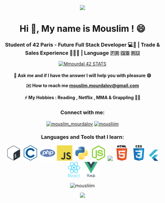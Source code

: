 <p align="center">
  <img width="600" src="https://i.ibb.co/8YyfQp5/t-l-chargement.png">
</p>

<h1 align="center">Hi 👋, My name is Mouslim ! 😄</h1>
<h3 align="center">Student of 42 Paris - Future Full Stack Developer 💻🚀 | Trade & Sales Experience 👨🏻‍💼 | Language 🇫🇷 🇬🇧 🇷🇺</h3>
<p align="center"> <a href="https://profile.intra.42.fr/users/mmourdal"><img src="https://badge42.vercel.app/api/v2/claeixas400540fmd89rtzoil/stats?cursusId=21&coalitionId=45" alt="Mmourdal 42 STATS" /></a></p>
<h4 align="center">
 💬 Ask me and if I have the answer I will help you with pleasure 😄

 ✉️ How to reach me **mouslim.mourdalov@gmail.com**

 ⚡ My Hobbies : **Reading , Netflix , MMA & Grappling 🥊🥋**
</h4>

<h3 align="center">Connect with me:</h3>
<p align="center">
<a href="https://www.linkedin.com/in/mouslim-mourdalov-95863320b/" target="blank"><img align="center" src="https://raw.githubusercontent.com/rahuldkjain/github-profile-readme-generator/master/src/images/icons/Social/linked-in-alt.svg" alt="mouslim_mourdalov" height="30" width="40" /></a>
<a href="https://instagram.com/mousliiim" target="blank"><img align="center" src="https://raw.githubusercontent.com/rahuldkjain/github-profile-readme-generator/master/src/images/icons/Social/instagram.svg" alt="mousliiim" height="30" width="40" /></a>
</p>

<h3 align="center">Languages and Tools that I learn:</h3>
<p align="center"> <img width=50 src="https://raw.githubusercontent.com/devicons/devicon/1119b9f84c0290e0f0b38982099a2bd027a48bf1/icons/bash/bash-original.svg"> <img width=50 src="https://raw.githubusercontent.com/devicons/devicon/1119b9f84c0290e0f0b38982099a2bd027a48bf1/icons/c/c-line.svg"> <img width=50 src="https://raw.githubusercontent.com/devicons/devicon/1119b9f84c0290e0f0b38982099a2bd027a48bf1/icons/php/php-plain.svg"> <img width=50 src="https://raw.githubusercontent.com/devicons/devicon/1119b9f84c0290e0f0b38982099a2bd027a48bf1/icons/javascript/javascript-original.svg"> <img width=50 src="https://raw.githubusercontent.com/devicons/devicon/1119b9f84c0290e0f0b38982099a2bd027a48bf1/icons/python/python-original.svg"> <img width=50 src="https://raw.githubusercontent.com/devicons/devicon/1119b9f84c0290e0f0b38982099a2bd027a48bf1/icons/nodejs/nodejs-original.svg"> <img width=50 src="https://seeklogo.com/images/S/symfony-logo-AA34C8FC16-seeklogo.com.png"> <img width=50 src="https://raw.githubusercontent.com/devicons/devicon/1119b9f84c0290e0f0b38982099a2bd027a48bf1/icons/html5/html5-original-wordmark.svg"> <img width=50 src="https://raw.githubusercontent.com/devicons/devicon/1119b9f84c0290e0f0b38982099a2bd027a48bf1/icons/css3/css3-original-wordmark.svg"> <img width=36 src="https://raw.githubusercontent.com/devicons/devicon/1119b9f84c0290e0f0b38982099a2bd027a48bf1/icons/flutter/flutter-original.svg"> <img width=50 src="https://raw.githubusercontent.com/devicons/devicon/1119b9f84c0290e0f0b38982099a2bd027a48bf1/icons/react/react-original-wordmark.svg"> <img width=50 src="https://raw.githubusercontent.com/devicons/devicon/1119b9f84c0290e0f0b38982099a2bd027a48bf1/icons/vuejs/vuejs-original-wordmark.svg"></p>

<p align="center">
  <img src="https://github-readme-stats.vercel.app/api/top-langs?username=mousliiim&show_icons=true&locale=en&layout=compact" alt="mousliiim" />
</p>
<p align="center">
<img src="https://github-readme-stats.vercel.app/api?username=mousliiim&show_icons=true&theme=github_dark" />
</p>
